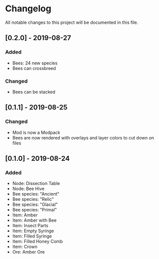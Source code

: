 # Changelog
All notable changes to this project will be documented in this file.

## [0.2.0] - 2019-08-27
### Added
- Bees: 24 new species
- Bees can crossbreed

### Changed
- Bees can be stacked

## [0.1.1] - 2019-08-25
### Changed
- Mod is now a Modpack
- Bees are now rendered with overlays and layer colors to cut down on files

## [0.1.0] - 2019-08-24
### Added
- Node: Dissection Table
- Node: Bee Hive
- Bee species: "Ancient"
- Bee species: "Relic"
- Bee species: "Glacial"
- Bee species: "Primal"
- Item: Amber
- Item: Amber with Bee
- Item: Insect Parts
- Item: Empty Syringe
- Item: Filled Syringe
- Item: Filled Honey Comb
- Item: Crown
- Ore: Amber Ore
